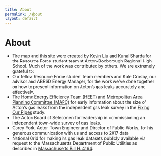 ```yaml
---
title: About
permalink: /about
layout: default
---
```


# About

* The map and this site were created by Kevin Liu and Kunal Sharda for the Resource Force student team at Acton-Boxborough Regional High School. Much of the work was contributed by others. We are extremely grateful to:
* Our fellow Resource Force student team members and Kate Crosby, our advisor and ABRSD Energy Manager, for the work we’ve done together on how to present information on Acton’s gas leaks accurately and effectively.
* The [Home Energy Efficiency Team (HEET)](https://www.heetma.org/squeaky-leak/natural-gas-leaks-maps/) and [Metropolitan Area Planning Committee (MAPC)](https://www.mapc.org/) for early information about the size of Acton’s gas leaks from the independent gas leak survey in the [Fixing Our Pipes](http://fixourpipes.org/) study.
* The Acton Board of Selectmen for leadership in commissioning an independent town-wide survey of gas leaks.
* Corey York, Acton Town Engineer and Director of Public Works, for his generous communication with us and access to 2017 data.
* National Grid for making its gas leak datasets publicly available via request to the Massachusetts Department of Public Utilities as described in [Massachusetts Bill H. 4164](https://malegislature.gov/Bills/188/House/H4164).
